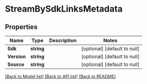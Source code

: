 # StreamBySdkLinksMetadata

## Properties
Name | Type | Description | Notes
------------ | ------------- | ------------- | -------------
**Sdk** | **string** |  | [optional] [default to null]
**Version** | **string** |  | [optional] [default to null]
**Source** | **string** |  | [optional] [default to null]

[[Back to Model list]](../README.md#documentation-for-models) [[Back to API list]](../README.md#documentation-for-api-endpoints) [[Back to README]](../README.md)


